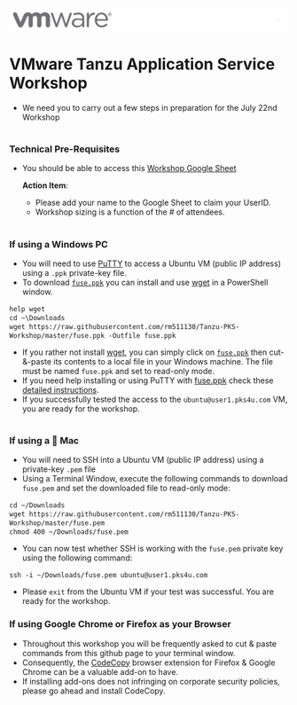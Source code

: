 ![](./images/vmware-logo.png)

# VMware Tanzu Application Service Workshop

- We need you to carry out a few steps in preparation for the July 22nd Workshop

#
### Technical Pre-Requisites

- You should be able to access this [Workshop Google Sheet](https://docs.google.com/spreadsheets/d/1pV7kOcfzq_bHbXP0pa79NtPMpY3zVHSAZ8HpHaHyrKI/edit?usp=sharing) 
    
  **Action Item**:
  - Please add your name to the Google Sheet to claim your UserID.
  - Workshop sizing is a function of the # of attendees.

#
### If using a Windows PC
- You will need to use [PuTTY](https://github.com/rm511130/Tanzu-PKS-Workshop/blob/master/PuTTY_and_SSH.md) to access a Ubuntu VM (public IP address) using a `.ppk` private-key file.
- To download [`fuse.ppk`](https://raw.githubusercontent.com/rm511130/Tanzu-PKS-Workshop/master/fuse.ppk) you can install and use [wget](http://downloads.sourceforge.net/gnuwin32/wget-1.11.4-1-setup.exe) in a PowerShell window.
```
help wget
cd ~\Downloads
wget https://raw.githubusercontent.com/rm511130/Tanzu-PKS-Workshop/master/fuse.ppk -Outfile fuse.ppk
```
- If you rather not install [wget](http://gnuwin32.sourceforge.net/packages/wget.htm), you can simply click on [`fuse.ppk`](https://raw.githubusercontent.com/rm511130/Tanzu-PKS-Workshop/master/fuse.ppk) then cut-&-paste its contents to a local file in your Windows machine. The file must be named `fuse.ppk` and set to read-only mode.
- If you need help installing or using PuTTY with [fuse.ppk](https://raw.githubusercontent.com/rm511130/Tanzu-PKS-Workshop/master/fuse.ppk) check these [detailed instructions](https://github.com/rm511130/Tanzu-PKS-Workshop/blob/master/PuTTY_and_SSH.md).
- If you successfully tested the access to the `ubuntu@user1.pks4u.com` VM, you are ready for the workshop.

#
### If using a  Mac 
- You will need to SSH into a Ubuntu VM (public IP address) using a private-key `.pem` file
- Using a Terminal Window, execute the following commands to download `fuse.pem` and set the downloaded file to read-only mode:
```
cd ~/Downloads
wget https://raw.githubusercontent.com/rm511130/Tanzu-PKS-Workshop/master/fuse.pem
chmod 400 ~/Downloads/fuse.pem
```
- You can now test whether SSH is working with the `fuse.pem` private key using the following command:
```
ssh -i ~/Downloads/fuse.pem ubuntu@user1.pks4u.com
```
- Please `exit` from the Ubuntu VM if your test was successful. You are ready for the workshop.


### If using Google Chrome or Firefox as your Browser

- Throughout this workshop you will be frequently asked to cut & paste commands from this github page to your terminal window.
- Consequently, the [CodeCopy](https://github.com/zenorocha/codecopy#install) browser extension for Firefox & Google Chrome can be a valuable add-on to have. 
- If installing add-ons does not infringing on corporate security policies, please go ahead and install CodeCopy.


